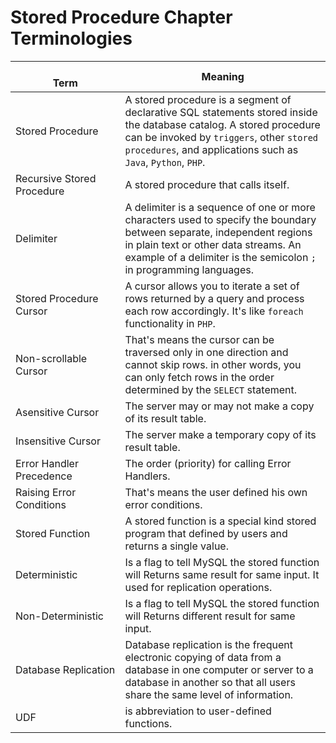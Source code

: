 # Stored Procedure Chapter Terminologies

<br>Term<img width=520/> | Meaning
---|---|
Stored Procedure | A stored procedure is a segment of declarative SQL statements stored inside the database catalog. A stored procedure can be invoked by `triggers`, other `stored procedures`, and applications such as `Java`, `Python`, `PHP`.
Recursive Stored Procedure | A stored procedure that calls itself.
Delimiter | A delimiter is a sequence of one or more characters used to specify the boundary between separate, independent regions in plain text or other data streams. An example of a delimiter is the semicolon `;` in programming languages.
Stored Procedure Cursor | A cursor allows you to iterate a set of rows returned by a query and process each row accordingly. It's like `foreach` functionality in `PHP`.
Non-scrollable Cursor | That's means the cursor can be traversed only in one direction and cannot skip rows. in other words, you can only fetch rows in the order determined by the `SELECT` statement.
Asensitive Cursor | The server may or may not make a copy of its result table.
Insensitive Cursor | The server make a temporary copy of its result table.
Error Handler Precedence | The order (priority) for calling Error Handlers.
Raising Error Conditions | That's means the user defined his own error conditions.
Stored Function | A stored function is a special kind stored program that defined by users and returns a single value.
Deterministic | Is a flag to tell MySQL the stored function will Returns same result for same input. It used for replication operations.
Non-Deterministic | Is a flag to tell MySQL the stored function will Returns different result for same input.
Database Replication | Database replication is the frequent electronic copying of data from a database in one computer or server to a database in another so that all users share the same level of information.
UDF | is abbreviation to user-defined functions.
